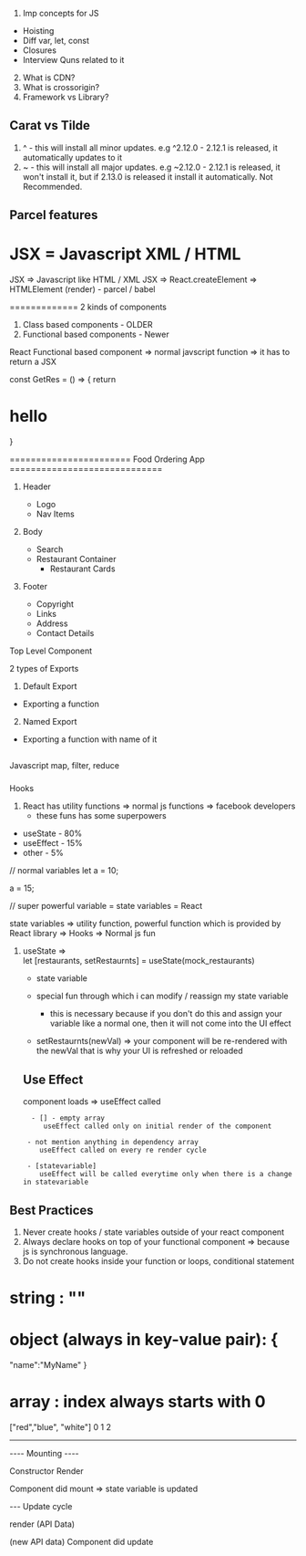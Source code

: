 1. Imp concepts for JS

- Hoisting
- Diff var, let, const
- Closures
- Interview Quns related to it

2. What is CDN?
3. What is crossorigin?
4. Framework vs Library?

## Carat vs Tilde

1. ^ - this will install all minor updates. e.g ^2.12.0 - 2.12.1 is released, it automatically updates to it
2. ~ - this will install all major updates. e.g ~2.12.0 - 2.12.1 is released, it won't install it, but if 2.13.0 is released it install it automatically. Not Recommended.

## Parcel features

# JSX = Javascript XML / HTML

JSX => Javascript like HTML / XML
JSX => React.createElement => HTMLElement (render) - parcel / babel

=============
2 kinds of components

1. Class based components - OLDER
2. Functional based components - Newer

React Functional based component => normal javscript function => it has to return a JSX

const GetRes = () => {
return <h1>hello</h1>
}

======================= Food Ordering App =============================

1. Header

   - Logo
   - Nav Items

2. Body

   - Search
   - Restaurant Container
     - Restaurant Cards

3. Footer
   - Copyright
   - Links
   - Address
   - Contact Details

Top Level Component

2 types of Exports

1. Default Export

- Exporting a function

2. Named Export

- Exporting a function with name of it

##

Javascript
map, filter, reduce

###

Hooks

1. React has utility functions => normal js functions => facebook developers
   - these funs has some superpowers

- useState - 80%
- useEffect - 15%
- other - 5%

// normal variables
let a = 10;

a = 15;

// super powerful variable = state variables = React

state variables => utility function, powerful function which is provided by React library => Hooks => Normal js fun

1.  useState =>  
    let [restaurants, setRestaurnts] = useState(mock_restaurants)

    - state variable
    - special fun through which i can modify / reassign my state variable

      - this is necessary because if you don't do this and assign your variable like a normal one, then it will not come into the UI effect

    - setRestaurnts(newVal) => your component will be re-rendered with the newVal that is why your UI is refreshed or reloaded

    ## Use Effect

    component loads => useEffect called

          - [] - empty array
             useEffect called only on initial render of the component

         - not mention anything in dependency array
            useEffect called on every re render cycle

         - [statevariable]
            useEffect will be called everytime only when there is a change in statevariable

## Best Practices

1. Never create hooks / state variables outside of your react component
2. Always declare hooks on top of your functional component => because js is synchronous language.
3. Do not create hooks inside your function or loops, conditional statement

# string : ""

# object (always in key-value pair): {

"name":"MyName"
}

# array : index always starts with 0

["red","blue", "white"]
0 1 2

---

---- Mounting ----

Constructor
Render

   <HTML Dummy>
Component did mount 
   <API Call>
   <this.setState> => state variable is updated

--- Update cycle

render (API Data)

   <HTML> (new API data)
   Component did update
